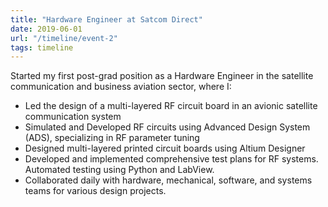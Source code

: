 ```yaml
---
title: "Hardware Engineer at Satcom Direct"
date: 2019-06-01
url: "/timeline/event-2"
tags: timeline
---
```

Started my first post-grad position as a Hardware Engineer in the satellite communication and business aviation sector, where I: 

- Led the design of a multi-layered RF circuit board in an avionic satellite communication system
- Simulated and Developed RF circuits using Advanced Design System (ADS), specializing in RF parameter tuning
- Designed multi-layered printed circuit boards using Altium Designer
- Developed and implemented comprehensive test plans for RF systems. Automated testing using Python and LabView.
- Collaborated daily with hardware, mechanical, software, and systems teams for various design projects.